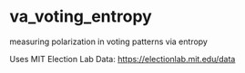 
# va_voting_entropy

measuring polarization in voting patterns via entropy

Uses MIT Election Lab Data: https://electionlab.mit.edu/data
